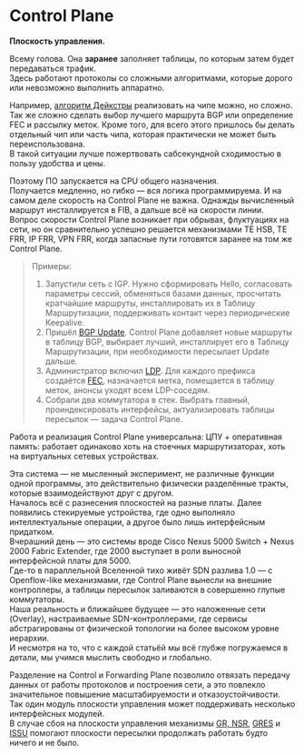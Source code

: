 # Control Plane

**Плоскость управления.**

Всему голова. Она **заранее** заполняет таблицы, по которым затем будет передаваться трафик.  
Здесь работают протоколы со сложными алгоритмами, которые дорого или невозможно выполнить аппаратно.

Например, [алгоритм Дейкстры](http://lookmeup.linkmeup.ru/#term256) реализовать на чипе можно, но сложно. Так же сложно сделать выбор лучшего маршрута BGP или определение FEC и рассылку меток. Кроме того, для всего этого пришлось бы делать отдельный чип или часть чипа, которая практически не может быть переиспользована.  
В такой ситуации лучше пожертвовать сабсекундной сходимостью в пользу удобства и цены.

Поэтому ПО запускается на CPU общего назначения.  
Получается медленно, но гибко — вся логика программируема. И на самом деле скорость на Control Plane не важна. Однажды вычисленный маршрут инсталлируется в FIB, а дальше всё на скорости линии.  
Вопрос скорости Control Plane возникает при обрывах, флуктуациях на сети, но он сравнительно успешно решается механизмами TE HSB, TE FRR, IP FRR, VPN FRR, когда запасные пути готовятся заранее на том же Control Plane.

> Примеры:
>
> 1. Запустили сеть с IGP. Нужно сформировать Hello, согласовать параметры сессий, обменяться базами данных, просчитать кратчайшие маршруты, инсталлировать их в Таблицу Маршрутизации, поддерживать контакт через периодические Keepalive.
> 2. Пришёл [BGP Update](http://linkmeup.ru/blog/65.html). Control Plane добавляет новые маршруты в таблицу BGP, выбирает лучший, инсталлирует его в Таблицу Маршрутизации, при необходимости пересылает Update дальше.
> 3. Администратор включил [LDP](http://linkmeup.ru/blog/154.html). Для каждого префикса создаётся [FEC](http://lookmeup.linkmeup.ru/#term477), назначается метка, помещается в таблицу меток, анонсы уходят всем LDP-соседям.
> 4. Собрали два коммутатора в стек. Выбрать главный, проиндексировать интерфейсы, актуализировать таблицы пересылок — задача Control Plane.

Работа и реализация Control Plane универсальна: ЦПУ + оперативная память: работает одинаково хоть на стоечных маршрутизаторах, хоть на виртуальных сетевых устройствах.

Эта система — не мысленный эксперимент, не различные функции одной программы, это действительно физически разделённые тракты, которые взаимодействуют друг с другом.  
Началось всё с разнесения плоскостей на разные платы. Далее появились стекируемые устройства, где одно выполняло интеллектуальные операции, а другое было лишь интерфейсным придатком.  
Вчерашний день — это системы вроде Cisco Nexus 5000 Switch + Nexus 2000 Fabric Extender, где 2000 выступает в роли выносной интерфейсной платы для 5000.  
Где-то в параллельной Вселенной тихо живёт SDN разлива 1.0 — с Openflow-like механизмами, где Control Plane вынесли на внешние контроллеры, а таблицы пересылок заливаются в совершенно глупые коммутаторы.  
Наша реальность и ближайшее будущее — это наложенные сети \(Overlay\), настраиваемые SDN-контроллерами, где сервисы абстрагированы от физической топологии на более высоком уровне иерархии.  
И несмотря на то, что с каждой статьёй мы всё глубже погружаемся в детали, мы учимся мыслить свободно и глобально.

Разделение на Control и Forwarding Plane позволило отвязать передачу данных от работы протоколов и построения сети, а это повлекло значительное повышение масштабируемости и отказоустойчивости.  
Так один модуль плоскости управления может поддерживать несколько интерфейсных модулей.  
В случае сбоя на плоскости управления механизмы [GR, NSR](https://www.cisco.com/c/en/us/products/collateral/ios-nx-os-software/high-availability/solution_overview_c22-487228.html), [GRES](https://www.juniper.net/documentation/en_US/junos/topics/concept/gres-overview.html) и [ISSU](https://www.juniper.net/documentation/en_US/junos/topics/concept/issu-on-qfx5100-overview.html) помогают плоскости пересылки продолжать работать будто ничего и не было.

